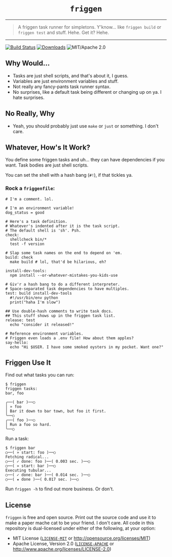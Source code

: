 <h1 align=center><code>friggen</code></h1>
<hr/>

> A friggen task runner for simpletons.
> Y'know... like `friggen build` or `friggen test` and stuff. Hehe. Get it? Hehe.
<hr/>

[![Build Status](https://img.shields.io/github/actions/workflow/status/troykinsella/friggen/ci.yml?branch=master&style=round-square)](https://github.com/troykinsella/friggen/actions/workflows/ci.yml?query=branch%3Amaster)
[![Downloads](https://img.shields.io/github/downloads/troykinsella/friggen/total.svg)](https://github.com/troykinsella/friggen/releases)
![MIT/Apache 2.0](https://img.shields.io/badge/license-MIT%2FApache-blue.svg)

## Why Would...

* Tasks are just shell scripts, and that's about it, I guess.
* Variables are just environment variables and stuff.
* Not really any fancy-pants task runner syntax.
* No surprises, like a default task being different or changing up on ya. I hate surprises.

## No Really, Why

* Yeah, you should probably just use `make` or `just` or something. I don't care.

## Whatever, How's It Work?

You define some friggen tasks and uh...
they can have dependencies if you want.
Task bodies are just shell scripts.

You can set the shell with a hash bang (`#!`), if that tickles ya.

### Rock a `friggenfile`:

```
# I'm a comment. lol.

# I'm an environment variable!
dog_status = good

# Here's a task definition.
# Whatever's indented after it is the task script.
# The default shell is 'sh'. Psh.
check:
  shellcheck bin/*
  test -f version

# Slap some task names on the end to depend on 'em.
build: check
  make build # lol, that'd be hilarious, eh?

install-dev-tools:
  npm install --or-whatever-mistakes-you-kids-use

# Giv'r a hash bang to do a different interpreter.
# Space-separated task dependencies to have multiples.
test: build install-dev-tools
  #!/usr/bin/env python
  print("haha I'm slow")

## Use double-hash comments to write task docs.
## This stuff shows up in the friggen task list.
release: test
  echo "consider it released!"

# Reference environment variables.
# Friggen even loads a .env file! How about them apples?
say-hello:
  echo "Hi $USER. I have some smoked oysters in my pocket. Want one?"
```

## Friggen Use It

Find out what tasks you can run:

```
$ friggen
friggen tasks:
bar, foo

╭──( bar )──○
│ » foo
│ Bar it down to bar town, but foo it first.
╰──○
╭──( foo )──○
│ Run a foo so hard.
╰──○
```

Run a task:

```
$ friggen bar
○──( » start: foo )──○
Fetching radical...
○──( ✓ done: foo )──( 0.003 sec. )──○
○──( » start: bar )──○
Executing tubular...
○──( ✓ done: bar )──( 0.014 sec. )──○
○──( ★ done )──( 0.017 sec. )──○
```

Run `friggen -h` to find out more business. Or don't.

## License

`friggen` is free and open source.
Print out the source code and use it to make a
paper mache cat to be your friend. I don't care.
All code in this repository is dual-licensed under
either of the following, at your option:

* MIT License ([`LICENSE-MIT`](LICENSE-MIT) or http://opensource.org/licenses/MIT)
* Apache License, Version 2.0 ([`LICENSE-APACHE`](LICENSE-APACHE) or http://www.apache.org/licenses/LICENSE-2.0)
